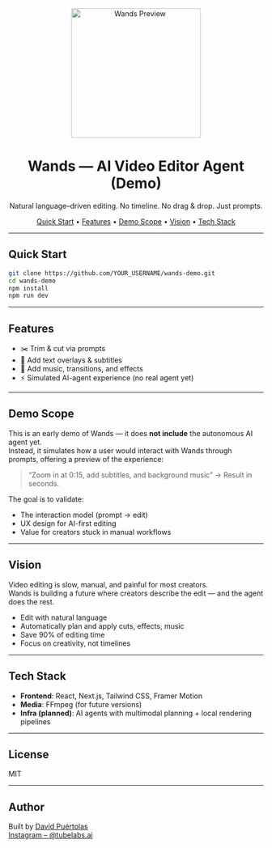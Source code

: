 <div align="center">
  <img height="256" alt="Wands Preview" src="https://github.com/user-attachments/assets/ae939d12-9c18-4ea8-ab32-fbe67fbb6063" />
  <h1>Wands — AI Video Editor Agent (Demo)</h1>
  <p>Natural language–driven editing. No timeline. No drag & drop. Just prompts.</p>
</div>

<p align="center">
  <a href="#quick-start">Quick Start</a> •
  <a href="#features">Features</a> •
  <a href="#demo-scope">Demo Scope</a> •
  <a href="#vision">Vision</a> •
  <a href="#tech-stack">Tech Stack</a>
</p>

---

## Quick Start

```bash
git clone https://github.com/YOUR_USERNAME/wands-demo.git
cd wands-demo
npm install
npm run dev
```

---

## Features

- ✂️ Trim & cut via prompts  
- 📝 Add text overlays & subtitles  
- 🎵 Add music, transitions, and effects  
- ⚡ Simulated AI-agent experience (no real agent yet)

---

## Demo Scope

This is an early demo of Wands — it does **not include** the autonomous AI agent yet.  
Instead, it simulates how a user would interact with Wands through prompts, offering a preview of the experience:

> “Zoom in at 0:15, add subtitles, and background music” → Result in seconds.

The goal is to validate:
- The interaction model (prompt → edit)
- UX design for AI-first editing
- Value for creators stuck in manual workflows

---

## Vision

Video editing is slow, manual, and painful for most creators.  
Wands is building a future where creators describe the edit — and the agent does the rest.

- Edit with natural language  
- Automatically plan and apply cuts, effects, music  
- Save 90% of editing time  
- Focus on creativity, not timelines

---

## Tech Stack

- **Frontend**: React, Next.js, Tailwind CSS, Framer Motion  
- **Media**: FFmpeg (for future versions)  
- **Infra (planned)**: AI agents with multimodal planning + local rendering pipelines

---

## License

MIT

---

## Author

Built by [David Puértolas](https://tubelabs.ai)  
[Instagram – @tubelabs.ai](https://www.instagram.com/tubelabs.ai/)
